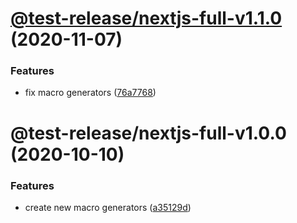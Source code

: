 # [@test-release/nextjs-full-v1.1.0](https://github.com/developer239/test-release/compare/@test-release/nextjs-full-v1.0.0...@test-release/nextjs-full-v1.1.0) (2020-11-07)


### Features

* fix macro generators ([76a7768](https://github.com/developer239/test-release/commit/76a77680f4e1102de9b9b7d900ac6dfbce9a9291))

# @test-release/nextjs-full-v1.0.0 (2020-10-10)


### Features

* create new macro generators ([a35129d](https://github.com/developer239/test-release/commit/a35129dd86ba45bd7d10db22598a8b77d83b5a1b))
